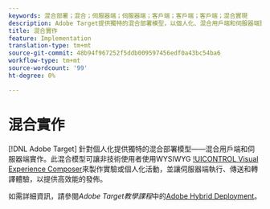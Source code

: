 ```yaml
---
keywords: 混合部署；混合；伺服器端；伺服器端；客戶端；客戶端；客戶端；混合實現
description: Adobe Target提供獨特的混合部署模型，以個人化、混合用戶端和伺服器端實作。
title: 混合實作
feature: Implementation
translation-type: tm+mt
source-git-commit: 48b94f967252f5ddb009597456edf0a43bc54ba6
workflow-type: tm+mt
source-wordcount: '99'
ht-degree: 0%

---
```



# 混合實作

[!DNL Adobe Target] 針對個人化提供獨特的混合部署模型——混合用戶端和伺服器端實作。此混合模型可讓非技術使用者使用WYSIWYG [!UICONTROL Visual Experience Composer](VEC)來製作實驗或個人化活動，並讓伺服器端執行、傳送和轉譯體驗，以提供高效能的發佈。

如需詳細資訊，請參閱&#x200B;*Adobe Target教學課程*&#x200B;中的[Adobe Hybrid Deployment](https://experienceleague.adobe.com/docs/target-learn/tutorials/implementation/hybrid-deployment.html)。
